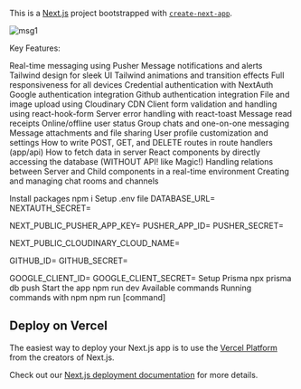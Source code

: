 This is a [Next.js](https://nextjs.org/) project bootstrapped with [`create-next-app`](https://github.com/vercel/next.js/tree/canary/packages/create-next-app).


![msg1](https://github.com/samik1234/messenger-clone-chat/assets/82882143/b36a0acd-e0e1-4a4f-bab8-fa41521427a4)




Key Features:

Real-time messaging using Pusher
Message notifications and alerts
Tailwind design for sleek UI
Tailwind animations and transition effects
Full responsiveness for all devices
Credential authentication with NextAuth
Google authentication integration
Github authentication integration
File and image upload using Cloudinary CDN
Client form validation and handling using react-hook-form
Server error handling with react-toast
Message read receipts
Online/offline user status
Group chats and one-on-one messaging
Message attachments and file sharing
User profile customization and settings
How to write POST, GET, and DELETE routes in route handlers (app/api)
How to fetch data in server React components by directly accessing the database (WITHOUT API! like Magic!)
Handling relations between Server and Child components in a real-time environment
Creating and managing chat rooms and channels






Install packages
npm i
Setup .env file
DATABASE_URL=
NEXTAUTH_SECRET=

NEXT_PUBLIC_PUSHER_APP_KEY=
PUSHER_APP_ID=
PUSHER_SECRET=

NEXT_PUBLIC_CLOUDINARY_CLOUD_NAME=

GITHUB_ID=
GITHUB_SECRET=

GOOGLE_CLIENT_ID=
GOOGLE_CLIENT_SECRET=
Setup Prisma
npx prisma db push
Start the app
npm run dev
Available commands
Running commands with npm npm run [command]


## Deploy on Vercel

The easiest way to deploy your Next.js app is to use the [Vercel Platform](https://vercel.com/new?utm_medium=default-template&filter=next.js&utm_source=create-next-app&utm_campaign=create-next-app-readme) from the creators of Next.js.

Check out our [Next.js deployment documentation](https://nextjs.org/docs/deployment) for more details.
